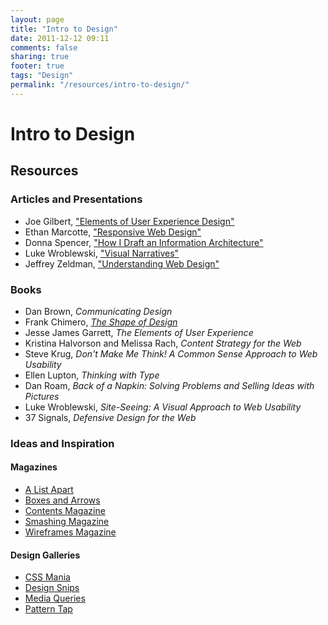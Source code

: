 ```yaml
---
layout: page
title: "Intro to Design"
date: 2011-12-12 09:11
comments: false
sharing: true
footer: true
tags: "Design"
permalink: "/resources/intro-to-design/"
---
```

# Intro to Design

## Resources

### Articles and Presentations

 * Joe Gilbert, ["Elements of User Experience Design"][gilbert]
 * Ethan Marcotte, ["Responsive Web Design"][marcotte-responsive-design]
 * Donna Spencer, ["How I Draft an Information
   Architecture"][spencer-information-architecture]
 * Luke Wroblewski, ["Visual Narratives"][wroblewski-visual-narratives]
 * Jeffrey Zeldman, ["Understanding Web Design"][zeldman-understanding-design]

### Books

 * Dan Brown, _Communicating Design_
 * Frank Chimero, [_The Shape of Design_][shape-of-design]
 * Jesse James Garrett, _The Elements of User Experience_
 * Kristina Halvorson and Melissa Rach, _Content Strategy for the Web_
 * Steve Krug, _Don't Make Me Think! A Common Sense Approach to Web Usability_
 * Ellen Lupton, _Thinking with Type_
 * Dan Roam, _Back of a Napkin: Solving Problems and Selling Ideas with
   Pictures_
 * Luke Wroblewski, _Site-Seeing: A Visual Approach to Web Usability_
 * 37 Signals, _Defensive Design for the Web_

### Ideas and Inspiration

#### Magazines

 * [A List Apart][a-list-apart]
 * [Boxes and Arrows][boxes-and-arrows]
 * [Contents Magazine][contents-magazine]
 * [Smashing Magazine][smashing-magazine]
 * [Wireframes Magazine][wireframes-magazine]
 
#### Design Galleries

 * [CSS Mania][css-mania]
 * [Design Snips][design-snips]
 * [Media Queries][media-queries]
 * [Pattern Tap][pattern-tap]

[gilbert]: http://bit.ly/slab-ux
[marcotte-responsive-design]: http://www.alistapart.com/articles/responsive-web-design/
[zeldman-understanding-design]: http://www.alistapart.com/articles/understandingwebdesign/
[wroblewski-visual-narratives]: http://www.boxesandarrows.com/view/visible_narratives_understanding_visual_organization
[spencer-information-architecture]: http://www.boxesandarrows.com/view/visible_narratives_understanding_visual_organization
[a-list-apart]: http://alistapart.com
[boxes-and-arrows]: http://boxesandarrows.com
[contents-magazine]: http://contentsmagazine.com
[smashing-magazine]: http://smashingmagazine.com
[wireframes-magazine]: http://wireframes.linowski.ca
[css-mania]: http://cssmania.com
[design-snips]: http://designsnips.com
[media-queries]: http://mediaqueri.es
[pattern-tap]: http://patterntap.com
[shape-of-design]: http://shapeofdesignbook.com/

